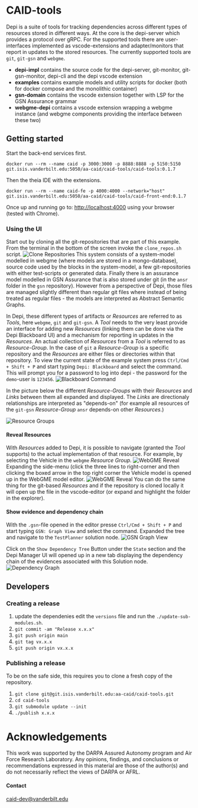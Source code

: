 # CAID-tools
Depi is a suite of tools for tracking dependencies across different types of resources stored in different ways. At the core is the depi-server which provides a protocol over gRPC. For the supported tools there are user-interfaces implemented as vscode-extensions and adapter/monitors that report in updates to the stored resources. The currently supported tools are `git`, `git-gsn` and `webgme`.

- **depi-impl** contains the source code for the depi-server, git-monitor, git-gsn-monitor, depi-cli and the depi vscode extension
- **examples** contains example models and utility scripts for docker (both for docker compose and the monolithic container)
- **gsn-domain** contains the vscode extension together with LSP for the GSN Assurance grammar
- **webgme-depi** contains a vscode extension wrapping a webgme instance (and webgme components providing the interface between these two)

## Getting started

Start the back-end services first.
```
docker run --rm --name caid -p 3000:3000 -p 8888:8888 -p 5150:5150 git.isis.vanderbilt.edu:5050/aa-caid/caid-tools/caid-tools:0.1.7
```

Then the theia IDE with the extensions.
```
docker run --rm --name caid-fe -p 4000:4000 --network="host" git.isis.vanderbilt.edu:5050/aa-caid/caid-tools/caid-front-end:0.1.7
```

Once up and running go to: [http://localhost:4000](http://localhost:4000) using your browser (tested with Chrome).

### Using the UI

Start out by cloning all the git-repositories that are part of this example. From the terminal in the bottom of the screen invoke the `clone_repos.sh` script. 
![Clone Repositories](examples/images/01-clone-repos.png)
This system consists of a system-model modelled in webgme (where models are stored in a mongo-database), source code used by the blocks in the system-model, a few git-repositories with either test-scripts or generated data. Finally there is an assurance model modelled in GSN Assurance that is also stored under git (in the `ansr` folder in the `gsn` repository). However from a perspective of Depi, those files are managed slightly different than regular git files where instead of being treated as regular files - the models are interpreted as Abstract Semantic Graphs.

In Depi, these different types of artifacts or _Resources_ are referred to as _Tools_, here `webgme`, `git` and `git-gsn`. A _Tool_ needs to the very least provide an interface for adding new _Resources_ (linking them can be done via the Depi Blackboard UI) and a mechanism for reporting in updates in the _Resources_. An actual collection of _Resources_ from a _Tool_ is referred to as _Resource-Group_. In the case of `git` a _Resource-Group_ is a specific repository and the _Resources_ are either files or directories within that repository. To view the current state of the example system press `Ctrl/Cmd + Shift + P` and start typing `Depi: Blackboard` and select the command. This will prompt you for a password to log into depi - the password for the `demo`-user is `123456`.
![Blackboard Command](examples/images/depi-blackboard-cmd.png)

 In the picture below the different _Resource-Groups_ with their _Resources_ and _Links_ between them all expanded and displayed. The _Links_ are directionaly relationships are interpreted as "depends-on" (for example all resources of the `git-gsn` _Resource-Group_ `ansr` depends-on other _Resources_.)

![Resource Groups](examples/images/blackboard-resource-groups.png)

#### Reveal Resources
With _Resources_ added to Depi, it is possible to navigate (granted the _Tool_ supports) to the actual implementation of that resource. For example, by selecting the Vehicle in the `webgme` _Resource Group_. 
![WebGME Reveal](examples/images/depi-blackboard-webgme.png)
Expanding the side-menu (click the three lines to right-corner and then clicking the boxed arrow in the top right corner the Vehicle model is opened up in the WebGME model editor.
![WebGME Reveal](examples/images/webgme-model.png)
You can do the same thing for the git-based _Resources_ and if the repository is cloned locally it will open up the file in the vscode-editor (or expand and highlight the folder in the explorer).

#### Show evidence and dependency chain
With the `.gsn`-file opened in the editor presse `Ctrl/Cmd + Shift + P` and start typing `GSN: Graph View` and select the command. Expanded the tree and navigate to the `TestPlanner` solution node.
![GSN Graph View](examples/images/02-gsn-graph-view.png)

Click on the `Show Dependency Tree` Button under the `State` section and the Depi Manager UI will opened up in a new tab displaying the 
dependency chain of the evidences associated with this Solution node.
![Dependency Graph](examples/images/03-dependency-graph.png)

## Developers

### Creating a release

1. update the dependenies edit the `versions` file and run the `./update-sub-modules.sh`.
2. `git commit -am "Release x.x.x"`
3. `git push origin main`
4. `git tag vx.x.x`
5. `git push origin vx.x.x`

### Publishing a release
To be on the safe side, this requires you to clone a fresh copy of the repository.

1. `git clone git@git.isis.vanderbilt.edu:aa-caid/caid-tools.git`
2. `cd caid-tools`
3. `git submodule update --init`
4. `./publish x.x.x`

# Acknowledgements
This work was supported by the DARPA Assured Autonomy program and Air Force Research Laboratory. Any opinions, findings, 
and conclusions or recommendations expressed in this material are those of the author(s) and do not necessarily reflect 
the views of DARPA or AFRL.

#### Contact
caid-dev@vanderbilt.edu